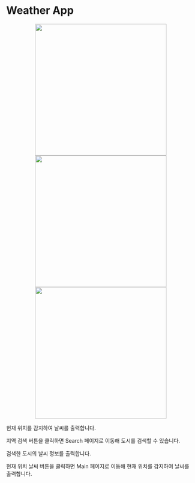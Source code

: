 # Weather App

<p align="center">
  <img src="https://user-images.githubusercontent.com/74178322/197114097-554369fc-6627-4e6a-b3e8-282edc619d13.png" width="350px" height="350px">
  <img src="https://user-images.githubusercontent.com/74178322/197114102-ba88f32b-398b-40b1-bc7f-aae56b405bbf.png" width="350px" height="350px">
  <img src="https://user-images.githubusercontent.com/74178322/197114105-1df4f7f4-27d5-4f44-a2f1-576246505497.png" width="350px" height="350px">
</p>

현재 위치를 감지하여 날씨를 출력합니다.

지역 검색 버튼을 클릭하면 Search 페이지로 이동해 도시를 검색할 수 있습니다.

검색한 도시의 날씨 정보를 출력합니다.

현재 위치 날씨 버튼을 클릭하면 Main 페이지로 이동해 현재 위치를 감지하여 날씨를 출력합니다.
